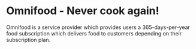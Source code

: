 # Omnifood - Never cook again!
Omnifood is a service provider which provides users a 365-days-per-year food subscription which delivers food to customers depending on their subscription plan.
